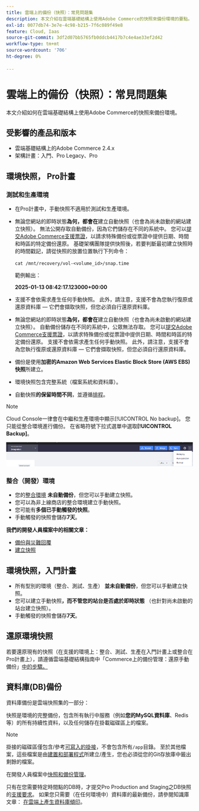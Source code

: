 ```yaml
---
title: 雲端上的備份（快照）：常見問題集
description: 本文介紹在雲端基礎結構上使用Adobe Commerce的快照來備份環境的要點。
exl-id: 0077db74-3e7e-4c98-b215-7f6c089f49e8
feature: Cloud, Iaas
source-git-commit: 3df2d07bb5765fb0ddcb4417b7c4e4ae33ef2d42
workflow-type: tm+mt
source-wordcount: '706'
ht-degree: 0%

---
```


# 雲端上的備份（快照）：常見問題集

本文介紹如何在雲端基礎結構上使用Adobe Commerce的快照來備份環境。

## 受影響的產品和版本

* 雲端基礎結構上的Adobe Commerce 2.4.x
* 架構計畫：入門、Pro Legacy、Pro

## 環境快照， Pro計畫

### 測試和生產環境

* 在Pro計畫中，手動快照不適用於測試和生產環境。
* 無論您網站的即時狀態&#x200B;**為何，都會在**&#x200B;建立自動快照（也會為尚未啟動的網站建立快照）。 無法公開存取自動備份，因為它們儲存在不同的系統中。
您可以[提交Adobe Commerce支援票證](/docs/commerce-knowledge-base/kb/help-center-guide/magento-help-center-user-guide.html#submit-ticket)，以請求特殊備份或從票證中提供日期、時間和時區的特定備份還原。 基礎架構團隊提供快照後，若要判斷最初建立快照時的時間戳記，請從快照的放置位置執行下列命令：

  `cat /mnt/recovery/vol-<volume_id>/snap.time`

  範例輸出：

  <strong>2025-01-13 08:42:17.123000+00:00</strong>


* 支援不會依需求產生任何手動快照。 此外，請注意，支援不會為您執行復原或還原資料庫 — 它們會擷取快照，但您必須自行還原資料庫。
* 無論您網站的即時狀態&#x200B;**為何，都會在**&#x200B;建立自動快照（也會為尚未啟動的網站建立快照）。 自動備份儲存在不同的系統中，公眾無法存取。
您可以[提交Adobe Commerce支援票證](/help/help-center-guide/help-center/magento-help-center-user-guide.md)，以請求特殊備份或從票證中提供日期、時間和時區的特定備份還原。 支援不會依需求產生任何手動快照。
此外，請注意，支援不會為您執行復原或還原資料庫 — 它們會擷取快照，但您必須自行還原資料庫。
* 備份是使用&#x200B;**加密的Amazon Web Services Elastic Block Store (AWS EBS)快照**&#x200B;所建立。
* 環境快照包含完整系統（檔案系統和資料庫）。
* 自動快照&#x200B;**的保留時間不同**，並遵循[排程](https://experienceleague.adobe.com/en/docs/commerce-on-cloud/user-guide/architecture/pro-architecture#backup-and-disaster-recovery)。

>[!NOTE]
>
>Cloud Console一律會在中繼和生產環境中顯示[!UICONTROL No backup]。 您只能從整合環境進行備份。 在省略符號下拉式選單中選取&#x200B;**[!UICONTROL Backup]**。
>
>![cloud_console_backup.png](assets/cloud_console_backup.png)

### 整合（開發）環境

* 您的[整合環境](/help/announcements/adobe-commerce-announcements/integration-environment-enhancement-request-pro-and-starter.md) **未自動備份**，但您可以手動建立快照&#x200B;**&#x200B;**。
* 您可以為非上線商店的整合環境建立手動快照。
* 您可能有&#x200B;**多個已手動觸發的快照**。
* 手動觸發的快照會儲存&#x200B;**7天**。

**我們的開發人員檔案中的相關文章：**

* [備份與災難回覆](https://experienceleague.adobe.com/en/docs/commerce-on-cloud/user-guide/architecture/pro-architecture#backup-and-disaster-recovery)
* [建立快照](https://experienceleague.adobe.com/en/docs/commerce-on-cloud/user-guide/develop/storage/snapshots)

## 環境快照，入門計畫

* 所有型別的環境（整合、測試、生產） **並未自動備份**，但您可以手動建立快照。
* 您可以建立手動快照&#x200B;**，而不管您的站台是否處於即時狀態** （也針對尚未啟動的站台建立快照）。
* 手動觸發的快照會儲存&#x200B;**7天**。

## 還原環境快照

若要還原現有的快照（在支援的環境上：整合、測試、生產在入門計畫上或整合在Pro計畫上），請遵循雲端基礎結構指南中「Commerce上的備份管理：還原手動備份」[中的步驟。](https://experienceleague.adobe.com/en/docs/commerce-cloud-service/user-guide/develop/storage/snapshots#restore-a-manual-backup)

## 資料庫(DB)備份

資料庫備份是雲端快照集的一部分：

快照是環境的完整備份，包含所有執行中服務（例如&#x200B;**您的MySQL資料庫**、Redis等）的所有持續性資料，以及任何儲存在掛載磁碟區上的檔案。

>[!NOTE]
>
>掛接的磁碟區僅包含/參考[可寫入的掛接](https://experienceleague.adobe.com/en/docs/commerce-on-cloud/user-guide/configure/app/properties/properties#mounts)，不會包含所有`/app`目錄。 至於其他檔案，這些檔案是由[建置和部署程式](https://experienceleague.adobe.com/en/docs/commerce-on-cloud/user-guide/architecture/pro-develop-deploy-workflow#deployment-workflow)所建立/產生，您也必須從您的Git存放庫中籤出剩餘的檔案。

在開發人員檔案中[快照和備份管理](https://experienceleague.adobe.com/en/docs/commerce-on-cloud/user-guide/develop/storage/snapshots)。

只有在您需要特定時間點的DB時，才提交Pro Production and Staging之DB快照的[支援要求](/help/help-center-guide/help-center/magento-help-center-user-guide.md)。 如果您只需要（在任何環境中）資料庫的最新備份，請參閱知識庫文章： [在雲端上產生資料庫傾印](/help/how-to/general/create-database-dump-on-cloud.md)。

